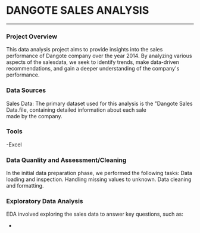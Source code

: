 
# DANGOTE SALES ANALYSIS 
---
### Project Overview 

This data analysis project aims to provide insights into the sales performance of Dangote company over the year 2014. By analyzing various aspects of the salesdata, we seek to identify trends, make data-driven recommendations, and gain a deeper understanding of the company's performance.

### Data Sources 

Sales Data: The primary dataset used for this analysis is the "Dangote Sales Data.file, containing detailed information about each sale made by the company.

### Tools
-Excel 

### Data Quanlity and Assessment/Cleaning 

In the initial data preparation phase, we performed the following tasks:
Data loading and inspection.
Handling missing values to unknown.
Data cleaning and formatting.

### Exploratory Data Analysis 

EDA involved exploring the sales data to answer key questions, such as:

-




